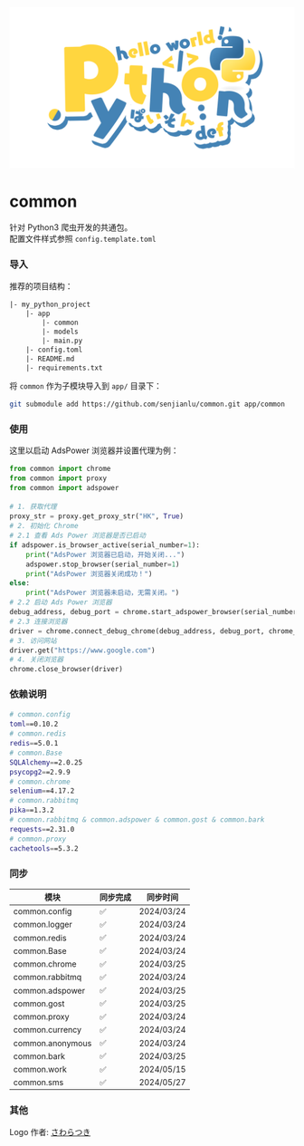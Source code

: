 ![logo](https://raw.githubusercontent.com/senjianlu/common/master/Logo.png)

# common
针对 Python3 爬虫开发的共通包。  
配置文件样式参照 `config.template.toml`

### 导入
推荐的项目结构：
```text
|- my_python_project
    |- app
        |- common
        |- models
        |- main.py
    |- config.toml
    |- README.md
    |- requirements.txt
```
将 `common` 作为子模块导入到 `app/` 目录下：
```bash
git submodule add https://github.com/senjianlu/common.git app/common
```

### 使用
这里以启动 AdsPower 浏览器并设置代理为例：
```python
from common import chrome
from common import proxy
from common import adspower

# 1. 获取代理
proxy_str = proxy.get_proxy_str("HK", True)
# 2. 初始化 Chrome
# 2.1 查看 Ads Power 浏览器是否已启动
if adspower.is_browser_active(serial_number=1):
    print("AdsPower 浏览器已启动，开始关闭...")
    adspower.stop_browser(serial_number=1)
    print("AdsPower 浏览器关闭成功！")
else:
    print("AdsPower 浏览器未启动，无需关闭。")
# 2.2 启动 Ads Power 浏览器
debug_address, debug_port = chrome.start_adspower_browser(serial_number=1, proxy_str=proxy_str, is_open_tabs=True, launch_args=["--disable-popup-blocking"])
# 2.3 连接浏览器
driver = chrome.connect_debug_chrome(debug_address, debug_port, chrome_version=122)
# 3. 访问网站
driver.get("https://www.google.com")
# 4. 关闭浏览器
chrome.close_browser(driver)
```

### 依赖说明
```bash
# common.config
toml==0.10.2
# common.redis
redis==5.0.1
# common.Base
SQLAlchemy==2.0.25
psycopg2==2.9.9
# common.chrome
selenium==4.17.2
# common.rabbitmq
pika==1.3.2
# common.rabbitmq & common.adspower & common.gost & common.bark
requests==2.31.0
# common.proxy
cachetools==5.3.2
```

### 同步

| 模块               | 同步完成 | 同步时间       |
|------------------|--|------------|
| common.config    | ✅ | 2024/03/24 |
| common.logger    | ✅ | 2024/03/24 |
| common.redis     | ✅ | 2024/03/24 |
| common.Base      | ✅ | 2024/03/24 |
| common.chrome    | ✅ | 2024/03/25 |
| common.rabbitmq  | ✅ | 2024/03/24 |
| common.adspower  | ✅ | 2024/03/25 |
| common.gost      | ✅ | 2024/03/25 |
| common.proxy     | ✅ | 2024/03/24 |
| common.currency  | ✅ | 2024/03/24 |
| common.anonymous | ✅ | 2024/03/24 |
| common.bark      | ✅ | 2024/03/25 |
| common.work      | ✅ | 2024/05/15 |
| common.sms       | ✅ | 2024/05/27 |

### 其他
Logo 作者: [さわらつき](https://x.com/sawaratsuki1004)